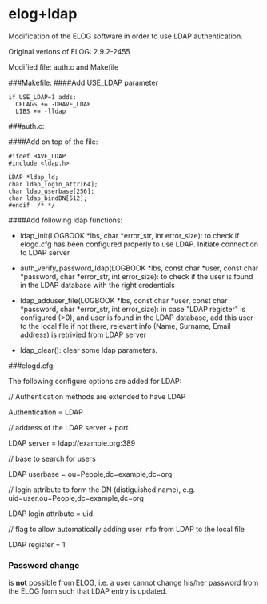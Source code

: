 elog+ldap
====

Modification of the ELOG software in order to use LDAP authentication.

Original verions of ELOG: 2.9.2-2455

Modified file: auth.c and Makefile

###Makefile:
####Add USE_LDAP parameter
```
if USE_LDAP=1 adds:
  CFLAGS += -DHAVE_LDAP
  LIBS += -lldap
```

###auth.c:

####Add on top of the file:
```
#ifdef HAVE_LDAP
#include <ldap.h>

LDAP *ldap_ld;
char ldap_login_attr[64];
char ldap_userbase[256];
char ldap_bindDN[512];
#endif  /* */
```

####Add following ldap functions:

- ldap_init(LOGBOOK *lbs, char *error_str, int error_size):
to check if elogd.cfg has been configured properly to use LDAP. Initiate connection to LDAP server

- auth_verify_password_ldap(LOGBOOK *lbs, const char *user, const char *password, char *error_str, int error_size):
to check if the user is found in the LDAP database with the right credentials

- ldap_adduser_file(LOGBOOK *lbs, const char *user, const char *password, char *error_str, int error_size):
in case "LDAP register" is configured (>0), and user is found in the LDAP database, add this user to the local file if not there, relevant info (Name, Surname, Email address) is retrivied from LDAP server

- ldap_clear():
clear some ldap parameters.


###elogd.cfg:

The following configure options are added for LDAP:

// Authentication methods are extended to have LDAP

Authentication = LDAP

// address of the LDAP server + port

LDAP server = ldap://example.org:389

// base to search for users

LDAP userbase = ou=People,dc=example,dc=org

// login attribute to form the DN (distiguished name), e.g. uid=user,ou=People,dc=example,dc=org

LDAP login attribute = uid

// flag to allow automatically adding user info from LDAP to the local file

LDAP register = 1

### Password change
is **not** possible from ELOG, i.e. a user cannot change his/her password from the ELOG form such that LDAP entry is updated.
